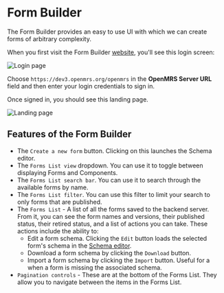 # Form Builder

The Form Builder provides an easy to use UI with which we can create forms of arbitrary complexity.

When you first visit the Form Builder [website](https://openmrs-spa.org/formbuilder/#/login), you'll see this login screen:

![Login page](/screens/login.png)

Choose `https://dev3.openmrs.org/openmrs` in the **OpenMRS Server URL** field and then enter your login credentials to sign in.

Once signed in, you should see this landing page.

![Landing page](/screens/landing.png)

## Features of the Form Builder

- The `Create a new form` button. Clicking on this launches the Schema editor.
- The `Forms List view` dropdown. You can use it to toggle between displaying Forms and Components.
- The `Forms List search bar`. You can use it to search through the available forms by name.
- The `Forms List filter`. You can use this filter to limit your search to only forms that are published.
- The `Forms List` - A list of all the forms saved to the backend server. From it, you can see the form names and versions, their published status, their retired status, and a list of actions you can take. These actions include the ability to:
  - Edit a form schema. Clicking the `Edit` button loads the selected form's schema in the [Schema editor](#the-schema-editor).
  - Download a form schema by clicking the `Download` button.
  - Import a form schema by clicking the `Import` button. Useful for a when a form is missing the associated schema.
- `Pagination controls` - These are at the bottom of the Forms List. They allow you to navigate between the items in the Forms List.
